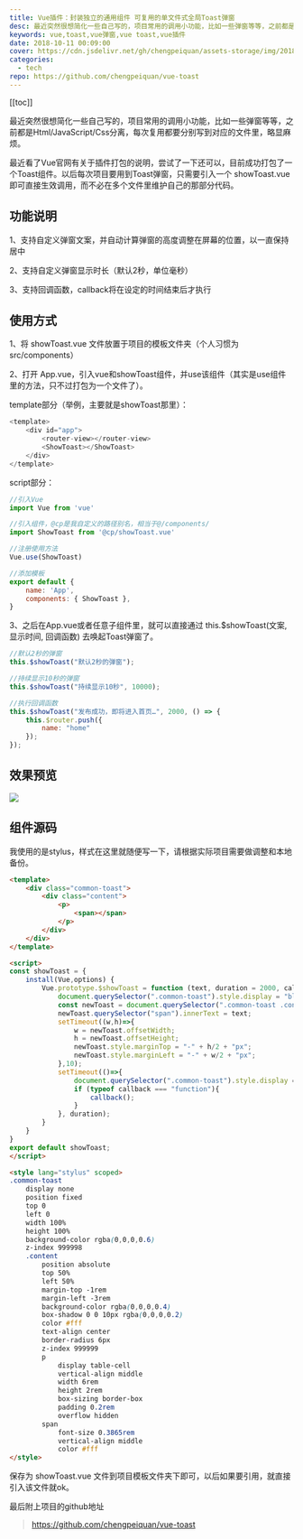 ```yaml
---
title: Vue插件：封装独立的通用组件 可复用的单文件式全局Toast弹窗
desc: 最近突然很想简化一些自己写的，项目常用的调用小功能，比如一些弹窗等等，之前都是H/J/C分离，每次复用都要分别写到对应的文件里，略显麻烦。最近看了Vue官网有关于插件打包的说明，尝试了一下还可以，目前成功打包了一个Toast组件。以后每次项目要用到Toast弹窗，只需要引入一个 showToast.vue 即可直接生效调用，而不必在多个文件里维护自己的那部分代码。
keywords: vue,toast,vue弹窗,vue toast,vue插件
date: 2018-10-11 00:09:00
cover: https://cdn.jsdelivr.net/gh/chengpeiquan/assets-storage/img/2018/10/1-9.jpg
categories: 
  - tech
repo: https://github.com/chengpeiquan/vue-toast
---
```

[[toc]]

最近突然很想简化一些自己写的，项目常用的调用小功能，比如一些弹窗等等，之前都是Html/JavaScript/Css分离，每次复用都要分别写到对应的文件里，略显麻烦。

最近看了Vue官网有关于插件打包的说明，尝试了一下还可以，目前成功打包了一个Toast组件。以后每次项目要用到Toast弹窗，只需要引入一个 showToast.vue 即可直接生效调用，而不必在多个文件里维护自己的那部分代码。

## 功能说明

1、支持自定义弹窗文案，并自动计算弹窗的高度调整在屏幕的位置，以一直保持居中

2、支持自定义弹窗显示时长（默认2秒，单位毫秒）

3、支持回调函数，callback将在设定的时间结束后才执行

## 使用方式

1、将 showToast.vue 文件放置于项目的模板文件夹（个人习惯为 src/components）

2、打开 App.vue，引入vue和showToast组件，并use该组件（其实是use组件里的方法，只不过打包为一个文件了）。

template部分（举例，主要就是showToast那里）：

```js
<template>
	<div id="app">
		<router-view></router-view>
		<ShowToast></ShowToast>
	</div>
</template>
```

script部分：

```js
//引入Vue
import Vue from 'vue'

//引入组件，@cp是我自定义的路径别名，相当于@/components/
import ShowToast from '@cp/showToast.vue'

//注册使用方法
Vue.use(ShowToast)

//添加模板
export default {
	name: 'App',
	components: { ShowToast },
}
```

3、之后在App.vue或者任意子组件里，就可以直接通过 this.$showToast(文案, 显示时间, 回调函数) 去唤起Toast弹窗了。

```js
//默认2秒的弹窗
this.$showToast("默认2秒的弹窗");

//持续显示10秒的弹窗
this.$showToast("持续显示10秒", 10000);

//执行回调函数
this.$showToast("发布成功，即将进入首页…", 2000, () => {
	this.$router.push({
		name: "home"
	});
});
```

## 效果预览

![](https://cdn.jsdelivr.net/gh/chengpeiquan/assets-storage/img/2021/02/20210217012731.jpg)

## 组件源码

我使用的是stylus，样式在这里就随便写一下，请根据实际项目需要做调整和本地备份。

```html
<template>
	<div class="common-toast">
		<div class="content">
			<p> 
				<span></span> 
			</p> 
		</div>
	</div>
</template>

<script>
const showToast = {
	install(Vue,options) {
		Vue.prototype.$showToast = function (text, duration = 2000, callback) {
			document.querySelector(".common-toast").style.display = "block";
			const newToast = document.querySelector(".common-toast .content");
			newToast.querySelector("span").innerText = text;
			setTimeout((w,h)=>{
				w = newToast.offsetWidth;
				h = newToast.offsetHeight;
				newToast.style.marginTop = "-" + h/2 + "px";
				newToast.style.marginLeft = "-" + w/2 + "px";
			},10);
			setTimeout(()=>{
				document.querySelector(".common-toast").style.display = "none";
				if (typeof callback === "function"){
					callback();
				}
			}, duration);
		}
	}
}
export default showToast;
</script>

<style lang="stylus" scoped>
.common-toast
	display none
	position fixed
	top 0
	left 0
	width 100%
	height 100%
	background-color rgba(0,0,0,0.6)
	z-index 999998
	.content
		position absolute
		top 50%
		left 50%
		margin-top -1rem
		margin-left -3rem
		background-color rgba(0,0,0,0.4)
		box-shadow 0 0 10px rgba(0,0,0,0.2)
		color #fff
		text-align center
		border-radius 6px
		z-index 999999
		p
			display table-cell
			vertical-align middle
			width 6rem
			height 2rem
			box-sizing border-box
			padding 0.2rem
			overflow hidden
		span
			font-size 0.3865rem
			vertical-align middle
			color #fff
</style>
```

保存为 showToast.vue 文件到项目模板文件夹下即可，以后如果要引用，就直接引入该文件就ok。

最后附上项目的github地址
>https://github.com/chengpeiquan/vue-toast